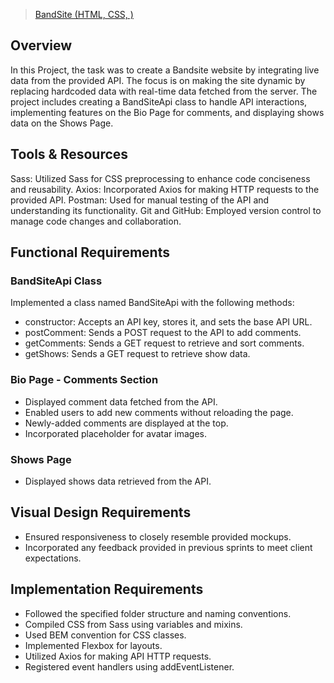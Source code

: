 <blockquote class="imgur-embed-pub" lang="en" data-id="a/r88lnBn"  ><a href="//imgur.com/a/r88lnBn">BandSite (HTML, CSS, )</a></blockquote>

## Overview ##

In this Project, the task was to create a Bandsite website by integrating live data from the provided API. The focus is on making the site dynamic by replacing hardcoded data with real-time data fetched from the server. The project includes creating a BandSiteApi class to handle API interactions, implementing features on the Bio Page for comments, and displaying shows data on the Shows Page.

## Tools & Resources ##

Sass: Utilized Sass for CSS preprocessing to enhance code conciseness and reusability.
Axios: Incorporated Axios for making HTTP requests to the provided API.
Postman: Used for manual testing of the API and understanding its functionality.
Git and GitHub: Employed version control to manage code changes and collaboration.

## Functional Requirements ##

### BandSiteApi Class ###

Implemented a class named BandSiteApi with the following methods:

* constructor: Accepts an API key, stores it, and sets the base API URL.
* postComment: Sends a POST request to the API to add comments.
* getComments: Sends a GET request to retrieve and sort comments.
* getShows: Sends a GET request to retrieve show data.

### Bio Page - Comments Section ###

* Displayed comment data fetched from the API.
* Enabled users to add new comments without reloading the page.
* Newly-added comments are displayed at the top.
* Incorporated placeholder for avatar images.

### Shows Page ###
* Displayed shows data retrieved from the API.

## Visual Design Requirements ##

* Ensured responsiveness to closely resemble provided mockups.
* Incorporated any feedback provided in previous sprints to meet client expectations.

## Implementation Requirements ##

* Followed the specified folder structure and naming conventions.
* Compiled CSS from Sass using variables and mixins.
* Used BEM convention for CSS classes.
* Implemented Flexbox for layouts.
* Utilized Axios for making API HTTP requests.
* Registered event handlers using addEventListener.
